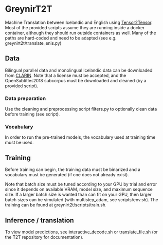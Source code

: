 # GreynirT2T
Machine Translation between Icelandic and English using [Tensor2Tensor](https://github.com/tensorflow/tensor2tensor).
Most of the provided scripts assume they are running inside a docker container, although they should run outside containers as well.
Many of the paths are hard-coded and need to be adapted (see e.g. greynirt2t/translate_enis.py)

## Data ##
Bilingual parallel data and monolingual Icelandic data can be downloaded from [CLARIN](https://repository.clarin.is/repository/xmlui/handle/20.500.12537/16 "CLARIN").
Note that a license must be accepted, and the OpenSubtitles2018 subcorpus must be downloaded and cleaned (by a provided script).

### Data preparation ###
Use the cleaning and preprocessing script filters.py to optionally clean data before training (see script).

### Vocabulary ###
In order to run the pre-trained models, the vocabulary used at training time must be used. 

## Training ##
Before training can begin, the training data must be binarized and a vocabulary must be generated (if one does not already exist).

Note that batch size must be tuned according to your GPU by trial and error since it depends on available VRAM, model size, and maximum sequence size.
If a larger batch size is wanted than can fit on your GPU, then larger batch sizes can be simulated (with multistep_adam, see scripts/env.sh).
The training can be found at greynirt2t/scripts/train.sh.

## Inference / translation ##
To view model predictions, see interactive_decode.sh or translate_file.sh (or the T2T repository for documentation).

